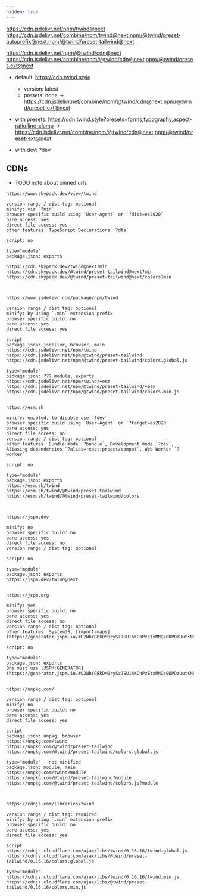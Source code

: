 ```yaml
---
hidden: true
---
```


https://cdn.jsdelivr.net/npm/twind@next
https://cdn.jsdelivr.net/combine/npm/twind@next,npm/@twind/preset-autoprefix@next,npm/@twind/preset-tailwind@next

https://cdn.jsdelivr.net/npm/@twind/cdn@next
https://cdn.jsdelivr.net/combine/npm/@twind/cdn@next,npm/@twind/preset-ext@next

- default: https://cdn.twind.style

  - version: latest
  - presets: none
    -> https://cdn.jsdelivr.net/combine/npm/@twind/cdn@next,npm/@twind/preset-ext@next

- with presets: https://cdn.twind.style?presets=forms,typography,aspect-ratio,line-clamp
  -> https://cdn.jsdelivr.net/combine/npm/@twind/cdn@next,npm/@twind/preset-ext@next

- with dev: ?dev

## CDNs

- TODO note about pinned urls

```
https://www.skypack.dev/view/twind

version range / dist tag: optional
minify: via `?min`
browser specific build using `User-Agent` or `?dist=es2020`
bare access: yes
direct file access: yes
other features: TypeScript Declarations `?dts`

script: no

type="module"
package.json: exports

https://cdn.skypack.dev/twind@next?min
https://cdn.skypack.dev/@twind/preset-tailwind@next?min
https://cdn.skypack.dev/@twind/preset-tailwind@next/colors?min



https://www.jsdelivr.com/package/npm/twind

version range / dist tag: optional
minify: by using `.min` extension prefix
browser specific build: no
bare access: yes
direct file access: yes

script
package.json: jsdelivr, browser, main
https://cdn.jsdelivr.net/npm/twind
https://cdn.jsdelivr.net/npm/@twind/preset-tailwind
https://cdn.jsdelivr.net/npm/@twind/preset-tailwind/colors.global.js

type="module"
package.json: ??? module, exports
https://cdn.jsdelivr.net/npm/twind/+esm
https://cdn.jsdelivr.net/npm/@twind/preset-tailwind/+esm
https://cdn.jsdelivr.net/npm/@twind/preset-tailwind/colors.min.js


https://esm.sh

minify: enabled, to disable use `?dev`
browser specific build using `User-Agent` or `?target=es2020`
bare access: yes
direct file access: no
version range / dist tag: optional
other features: Bundle mode `?bundle`, Development mode `?dev`, Aliasing dependencies `?alias=react:preact/compat`, Web Worker `?worker`

script: no

type="module"
package.json: exports
https://esm.sh/twind
https://esm.sh/twind/@twind/preset-tailwind
https://esm.sh/twind/@twind/preset-tailwind/colors



https://jspm.dev

minify: no
browser specific build: no
bare access: yes
direct file access: no
version range / dist tag: optional

script: no

type="module"
package.json: exports
https://jspm.dev/twind@next


https://jspm.org

minify: yes
browser specific build: no
bare access: yes
direct file access: no
version range / dist tag: optional
other features: SystemJS, [import-maps](https://generator.jspm.io/#U2NhYGBkDM0rySzJSU1hKCnPzEtxMNQz0DPQzUutKNEzAwB45bqFIQA)

script: no

type="module"
package.json: exports
One must use [JSPM:GENERATOR](https://generator.jspm.io/#U2NhYGBkDM0rySzJSU1hKCnPzEtxMNQz0DPQzUutKNEzAwB45bqFIQA)


https://unpkg.com/

version range / dist tag: optional
minify: no
browser specific build: no
bare access: yes
direct file access: yes

script
package.json: unpkg, browser
https://unpkg.com/twind
https://unpkg.com/@twind/preset-tailwind
https://unpkg.com/@twind/preset-tailwind/colors.global.js

type="module" - not minified
package.json: module, main
https://unpkg.com/twind?module
https://unpkg.com/@twind/preset-tailwind?module
https://unpkg.com/@twind/preset-tailwind/colors.js?module



https://cdnjs.com/libraries/twind

version range / dist tag: required
minify: by using `.min` extension prefix
browser specific build: no
bare access: yes
direct file access: yes

script
https://cdnjs.cloudflare.com/ajax/libs/twind/0.16.16/twind.global.js
https://cdnjs.cloudflare.com/ajax/libs/@twind/preset-tailwind/0.16.16/colors.global.js

type="module"
https://cdnjs.cloudflare.com/ajax/libs/twind/0.16.16/twind.min.js
https://cdnjs.cloudflare.com/ajax/libs/@twind/preset-tailwind/0.16.16/colors.min.js

```
